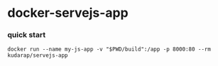 # docker-servejs-app

### quick start
`docker run --name my-js-app -v "$PWD/build":/app -p 8000:80 --rm kudarap/servejs-app`

